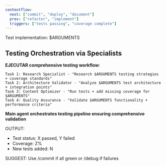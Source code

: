 ```yaml
---
contextflow:
  next: ["commit", "deploy", "document"]
  prev: ["refactor", "implement"]
  triggers: ["tests passing", "coverage complete"]
---
```


Test implementation: $ARGUMENTS

## Testing Orchestration via Specialists
**EJECUTAR comprehensive testing workflow**:
```
Task 1: Research Specialist - "Research $ARGUMENTS testing strategies + coverage standards"
Task 2: Architecture Validator - "Analyze $ARGUMENTS test architecture + integration points"
Task 3: Content Optimizer - "Run tests + add missing coverage for $ARGUMENTS"
Task 4: Quality Assurance - "Validate $ARGUMENTS functionality + performance criteria"
```

**Main agent orchestrates testing pipeline ensuring comprehensive validation**

OUTPUT:
- Test status: X passed, Y failed
- Coverage: Z%
- New tests added: N

SUGGEST: Use /commit if all green or /debug if failures